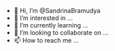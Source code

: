- 👋 Hi, I’m @SandrinaBramudya
- 👀 I’m interested in ...
- 🌱 I’m currently learning ...
- 💞️ I’m looking to collaborate on ...
- 📫 How to reach me ...

<!---
SandrinaBramudya/SandrinaBramudya is a ✨ special ✨ repository because its `README.md` (this file) appears on your GitHub profile.
You can click the Preview link to take a look at your changes.
--->

